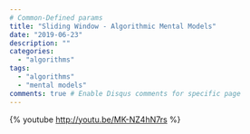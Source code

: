 ```yaml
---
# Common-Defined params
title: "Sliding Window - Algorithmic Mental Models"
date: "2019-06-23"
description: ""
categories:
  - "algorithms"
tags:
  - "algorithms"
  - "mental models"
comments: true # Enable Disqus comments for specific page
---
```


{% youtube http://youtu.be/MK-NZ4hN7rs %}




